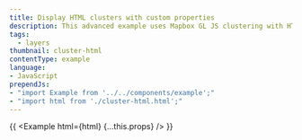 ```yaml
---
title: Display HTML clusters with custom properties
description: This advanced example uses Mapbox GL JS clustering with HTML markers and custom property expressions. To use HTML or SVG for clusters in place of a Mapbox GL layer, you have to manually synchronize the clustered source with a pool of marker objects that updates continuously while the map view changes.
tags:
  - layers
thumbnail: cluster-html
contentType: example
language:
- JavaScript
prependJs:
- "import Example from '../../components/example';"
- "import html from './cluster-html.html';"
---
```


{{ <Example html={html} {...this.props} /> }}
